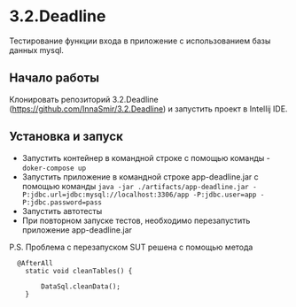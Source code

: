 # 3.2.Deadline
Тестирование функции входа в приложение с использованием базы данных mysql.

## Начало работы

Клонировать репозиторий 3.2.Deadline (https://github.com/InnaSmir/3.2.Deadline) и запустить проект в Intellij IDE.

## Установка и запуск

* Запустить контейнер в командной строке с помощью команды - `doker-compose up`
* Запустить приложение в командной строке app-deadline.jar с помощью команды `java -jar ./artifacts/app-deadline.jar -P:jdbc.url=jdbc:mysql://localhost:3306/app -P:jdbc.user=app -P:jdbc.password=pass`
* Запустить автотесты 
* При повторном запуске тестов, необходимо перезапустить приложение app-deadline.jar

P.S. Проблема с перезапуском SUT решена с помощью метода

```
  @AfterAll
    static void cleanTables() {

        DataSql.cleanData();
    }
    
  
